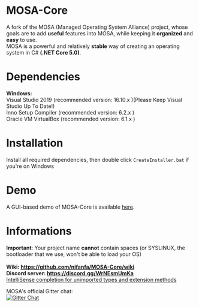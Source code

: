 # MOSA-Core
A fork of the MOSA (Managed Operating System Alliance) project, whose goals are to add **useful** features into MOSA, while keeping it **organized** and **easy** to use.<br/>
MOSA is a powerful and relatively **stable** way of creating an operating system in C# **(.NET Core 5.0)**.

# Dependencies
**Windows:**
<br/>
Visual Studio 2019 (recommended version: 16.10.x )(Please Keep Visual Studio Up To Date!)<br/>
Inno Setup Compiler (recommended version: 6.2.x )<br/>
Oracle VM VirtualBox (recommended version: 6.1.x )<br/>

# Installation
Install all required dependencies, then double click ``CreateInstaller.bat`` if you're on Windows

# Demo
A GUI-based demo of MOSA-Core is available [here](https://github.com/nifanfa/MOSA-GUI-Sample).

# Informations
**Important**: Your project name **cannot** contain spaces (or SYSLINUX, the bootloader that we use, won't be able to load your OS)  
<br/>
**Wiki: https://github.com/nifanfa/MOSA-Core/wiki<br/>**
**Discord server: https://discord.gg/WrNEsmUmKa<br/>**
[IntelliSense completion for unimported types and extension methods](https://docs.microsoft.com/en-us/visualstudio/ide/reference/intellisense-completion-unimported-types-extension-methods?view=vs-2019)<br/>

MOSA's official Gitter chat:<br/>
[![Gitter Chat][gitter-image]][gitter-chat]

[gitter-image]: https://img.shields.io/badge/gitter-join%20chat%20-blue.svg
[gitter2-image]: https://badges.gitter.im/Join%20Chat.svg
[gitter-chat]: https://gitter.im/mosa/MOSA-Project
